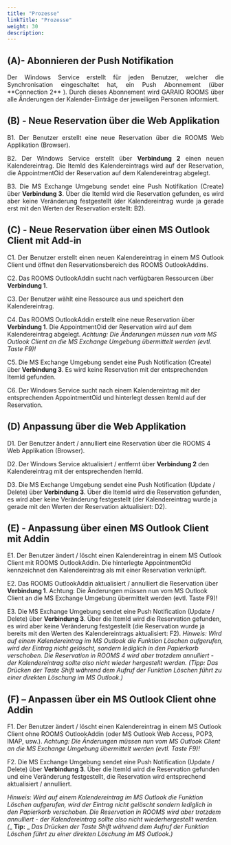 ```yaml
---
title: "Prozesse"
linkTitle: "Prozesse"
weight: 30
description:
---
```

## (A)- Abonnieren der Push Notifikation

<p align="Justify">
Der Windows Service erstellt für jeden Benutzer, welcher die Synchronisation eingeschaltet hat, ein Push Abonnement (über **Connection 2** ). Durch dieses Abonnement wird GARAIO ROOMS über alle Änderungen der Kalender-Einträge der jeweiligen Personen informiert. </p>

## (B) - Neue Reservation über die Web Applikation

<p align="Justify">
B1. Der Benutzer erstellt eine neue Reservation über die ROOMS Web Applikation (Browser). </p>

<p align="Justify">
B2. Der Windows Service erstellt über <b>Verbindung 2</b> einen neuen Kalendereintrag. Die ItemId des Kalendereintrags wird auf der Reservation, die AppointmentOid der Reservation auf dem Kalendereintrag abgelegt. </p>

<p align="Justify">
B3. Die MS Exchange Umgebung sendet eine Push Notifikation (Create) über <b>Verbindung 3</b>. Über die ItemId wird die Reservation gefunden, es wird aber keine Veränderung festgestellt (der Kalendereintrag wurde ja gerade erst mit den Werten der Reservation erstellt: B2). </p>

## (C) - Neue Reservation über einen MS Outlook Client mit Add-in

<p align="Justify">
C1. Der Benutzer erstellt einen neuen Kalendereintrag in einem MS Outlook Client und öffnet den Reservationsbereich des ROOMS OutlookAddins.

C2. Das ROOMS OutlookAddin sucht nach verfügbaren Ressourcen über <b>Verbindung 1</b>.

C3. Der Benutzer wählt eine Ressource aus und speichert den Kalendereintrag.

C4. Das ROOMS OutlookAddin erstellt eine neue Reservation über <b>Verbindung 1</b>. Die AppointmentOid der Reservation wird auf dem Kalendereintrag abgelegt.
_Achtung: Die Änderungen müssen nun vom MS Outlook Client an die MS Exchange Umgebung übermittelt werden (evtl. Taste F9)!_

C5. Die MS Exchange Umgebung sendet eine Push Notification (Create) über <b>Verbindung 3</b>. Es wird keine Reservation mit der entsprechenden ItemId gefunden.

C6. Der Windows Service sucht nach einem Kalendereintrag mit der entsprechenden AppointmentOid und hinterlegt dessen ItemId auf der Reservation. </p>

## (D) Anpassung über die Web Applikation

D1. Der Benutzer ändert / annulliert eine Reservation über die ROOMS 4 Web Applikation (Browser).

D2. Der Windows Service aktualisiert / entfernt über **Verbindung 2** den Kalendereintrag mit der entsprechenden ItemId.

D3. Die MS Exchange Umgebung sendet eine Push Notification (Update / Delete) über **Verbindung 3**. Über die ItemId wird die Reservation gefunden, es wird aber keine Veränderung festgestellt (der Kalendereintrag wurde ja gerade mit den Werten der Reservation aktualisiert: D2).

## (E) - Anpassung über einen MS Outlook Client mit Addin

E1. Der Benutzer ändert / löscht einen Kalendereintrag in einem MS Outlook Client mit ROOMS OutlookAddin. Die hinterlegte AppointmentOid kennzeichnet den Kalendereintrag als mit einer Reservation verknüpft.

E2. Das ROOMS OutlookAddin aktualisiert / annulliert die Reservation über **Verbindung 1**.
 Achtung: Die Änderungen müssen nun vom MS Outlook Client an die MS Exchange Umgebung übermittelt werden (evtl. Taste F9)!

E3. Die MS Exchange Umgebung sendet eine Push Notification (Update / Delete) über **Verbindung 3**. Über die ItemId wird die Reservation gefunden, es wird aber keine Veränderung festgestellt (die Reservation wurde ja bereits mit den Werten des Kalendereintrags aktualisiert: F2).
_Hinweis: Wird auf einem Kalendereintrag im MS Outlook die Funktion Löschen aufgerufen, wird der Eintrag nicht gelöscht, sondern lediglich in den Papierkorb verschoben. Die Reservation in ROOMS 4 wird aber trotzdem annulliert - der Kalendereintrag sollte also nicht wieder hergestellt werden. (Tipp: Das Drücken der Taste Shift während dem Aufruf der Funktion Löschen führt zu einer direkten Löschung im MS Outlook.)_

## (F) – Anpassen über ein MS Outlook Client ohne Addin

F1. Der Benutzer ändert / löscht einen Kalendereintrag in einem MS Outlook Client ohne ROOMS OutlookAddin (oder MS Outlook Web Access, POP3, IMAP, usw.).
_Achtung: Die Änderungen müssen nun vom MS Outlook Client an die MS Exchange Umgebung übermittelt werden (evtl. Taste F9)!_

F2. Die MS Exchange Umgebung sendet eine Push Notification (Update / Delete) über **Verbindung 3**. Über die ItemId wird die Reservation gefunden und eine Veränderung festgestellt, die Reservation wird entsprechend aktualisiert / annulliert.

_Hinweis: Wird auf einem Kalendereintrag im MS Outlook die Funktion Löschen aufgerufen, wird der Eintrag nicht gelöscht sondern lediglich in den Papierkorb verschoben. Die Reservation in ROOMS wird aber trotzdem annulliert - der Kalendereintrag sollte also nicht wiederhergestellt werden. (__ **Tip:** _ _Das Drücken der Taste Shift während dem Aufruf der Funktion Löschen führt zu einer direkten Löschung im MS Outlook.)_